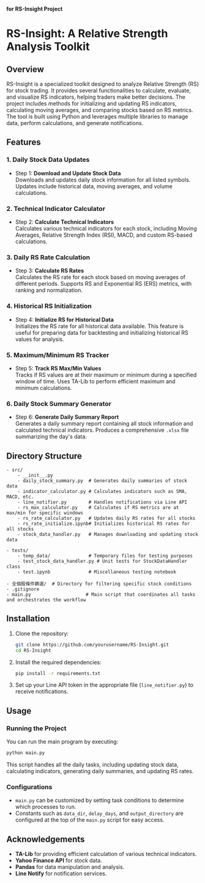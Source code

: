 **for RS-Insight Project**

# RS-Insight: A Relative Strength Analysis Toolkit

## Overview

RS-Insight is a specialized toolkit designed to analyze Relative Strength (RS) for stock trading. It provides several functionalities to calculate, evaluate, and visualize RS indicators, helping traders make better decisions. The project includes methods for initializing and updating RS indicators, calculating moving averages, and comparing stocks based on RS metrics. The tool is built using Python and leverages multiple libraries to manage data, perform calculations, and generate notifications.

## Features

### 1. **Daily Stock Data Updates**

- Step 1: **Download and Update Stock Data**  
  Downloads and updates daily stock information for all listed symbols. Updates include historical data, moving averages, and volume calculations.

### 2. **Technical Indicator Calculator**

- Step 2: **Calculate Technical Indicators**  
  Calculates various technical indicators for each stock, including Moving Averages, Relative Strength Index (RSI), MACD, and custom RS-based calculations.

### 3. **Daily RS Rate Calculation**

- Step 3: **Calculate RS Rates**  
  Calculates the RS rate for each stock based on moving averages of different periods. Supports RS and Exponential RS (ERS) metrics, with ranking and normalization.

### 4. **Historical RS Initialization**

- Step 4: **Initialize RS for Historical Data**  
  Initializes the RS rate for all historical data available. This feature is useful for preparing data for backtesting and initializing historical RS values for analysis.

### 5. **Maximum/Minimum RS Tracker**

- Step 5: **Track RS Max/Min Values**  
  Tracks if RS values are at their maximum or minimum during a specified window of time. Uses TA-Lib to perform efficient maximum and minimum calculations.

### 6. **Daily Stock Summary Generator**

- Step 6: **Generate Daily Summary Report**  
  Generates a daily summary report containing all stock information and calculated technical indicators. Produces a comprehensive `.xlsx` file summarizing the day's data.

## Directory Structure

```
- src/
    - __init__.py
    - daily_stock_summary.py  # Generates daily summaries of stock data
    - indicator_calculator.py # Calculates indicators such as SMA, MACD, etc.
    - line_notifier.py        # Handles notifications via Line API
    - rs_max_calculator.py    # Calculates if RS metrics are at max/min for specific windows
    - rs_rate_calculator.py   # Updates daily RS rates for all stocks
    - rs_rate_initialize.ipynb# Initializes historical RS rates for all stocks
    - stock_data_handler.py   # Manages downloading and updating stock data

- tests/
    - temp_data/              # Temporary files for testing purposes
    - test_stock_data_handler.py # Unit tests for StockDataHandler class
    - test.ipynb              # Miscellaneous testing notebook

- 全個股條件篩選/  # Directory for filtering specific stock conditions
- .gitignore
- main.py                    # Main script that coordinates all tasks and orchestrates the workflow
```

## Installation

1. Clone the repository:

   ```sh
   git clone https://github.com/yourusername/RS-Insight.git
   cd RS-Insight
   ```

2. Install the required dependencies:

   ```sh
   pip install -r requirements.txt
   ```

3. Set up your Line API token in the appropriate file (`line_notifier.py`) to receive notifications.

## Usage

### Running the Project

You can run the main program by executing:

```sh
python main.py
```

This script handles all the daily tasks, including updating stock data, calculating indicators, generating daily summaries, and updating RS rates.

### Configurations

- `main.py` can be customized by setting task conditions to determine which processes to run.
- Constants such as `data_dir`, `delay_days`, and `output_directory` are configured at the top of the `main.py` script for easy access.


## Acknowledgements

- **TA-Lib** for providing efficient calculation of various technical indicators.
- **Yahoo Finance API** for stock data.
- **Pandas** for data manipulation and analysis.
- **Line Notify** for notification services.

